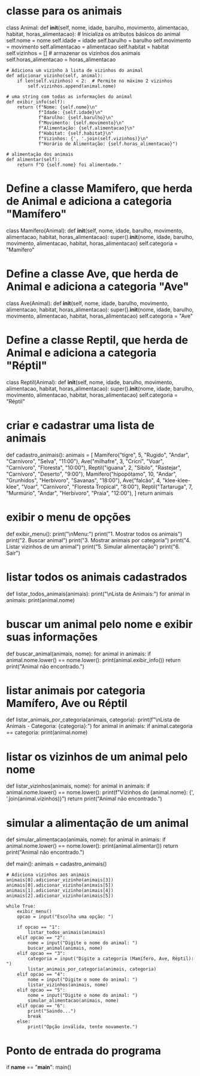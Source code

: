 # classe para os animais
class Animal:
    def __init__(self, nome, idade, barulho, movimento, alimentacao, habitat, horas_alimentacao):
        # Inicializa os atributos básicos do animal
        self.nome = nome
        self.idade = idade
        self.barulho = barulho
        self.movimento = movimento
        self.alimentacao = alimentacao
        self.habitat = habitat
        self.vizinhos = []  # armazenar os vizinhos dos animais
        self.horas_alimentacao = horas_alimentacao

    # Adiciona um vizinho à lista de vizinhos do animal
    def adicionar_vizinho(self, animal):
        if len(self.vizinhos) < 2:  # Permite no máximo 2 vizinhos
            self.vizinhos.append(animal.nome)

    # uma string com todas as informações do animal
    def exibir_info(self):
        return (f"Nome: {self.nome}\n"
                f"Idade: {self.idade}\n"
                f"Barulho: {self.barulho}\n"
                f"Movimento: {self.movimento}\n"
                f"Alimentação: {self.alimentacao}\n"
                f"Habitat: {self.habitat}\n"
                f"Vizinhos: {', '.join(self.vizinhos)}\n"
                f"Horário de Alimentação: {self.horas_alimentacao}")

    # alimentação dos animais
    def alimentar(self):
        return f"O {self.nome} foi alimentado."

# Define a classe Mamifero, que herda de Animal e adiciona a categoria "Mamífero"
class Mamifero(Animal):
    def __init__(self, nome, idade, barulho, movimento, alimentacao, habitat, horas_alimentacao):
        super().__init__(nome, idade, barulho, movimento, alimentacao, habitat, horas_alimentacao)
        self.categoria = "Mamífero"

# Define a classe Ave, que herda de Animal e adiciona a categoria "Ave"
class Ave(Animal):
    def __init__(self, nome, idade, barulho, movimento, alimentacao, habitat, horas_alimentacao):
        super().__init__(nome, idade, barulho, movimento, alimentacao, habitat, horas_alimentacao)
        self.categoria = "Ave"

# Define a classe Reptil, que herda de Animal e adiciona a categoria "Réptil"
class Reptil(Animal):
    def __init__(self, nome, idade, barulho, movimento, alimentacao, habitat, horas_alimentacao):
        super().__init__(nome, idade, barulho, movimento, alimentacao, habitat, horas_alimentacao)
        self.categoria = "Réptil"

# criar e cadastrar uma lista de animais
def cadastro_animais():
    animais = [
        Mamifero("tigre", 5, "Rugido", "Andar", "Carnívoro", "Selva", "11:00"),
        Ave("milhafre", 3, "Cricrí", "Voar", "Carnívoro", "Floresta", "10:00"),
        Reptil("iguana", 2, "Sibilo", "Rastejar", "Carnívoro", "Deserto", "9:00"),
        Mamifero("hipopótamo", 10, "Andar", "Grunhidos", "Herbívoro", "Savanas", "18:00"),
        Ave("falcão", 4, "klee-klee-klee", "Voar", "Carnívoro", "Floresta Tropical", "8:00"),
        Reptil("Tartaruga", 7, "Murmúrio", "Andar", "Herbívoro", "Praia", "12:00"),
    ]
    return animais

# exibir o menu de opções
def exibir_menu():
    print("\nMenu:")
    print("1. Mostrar todos os animais")
    print("2. Buscar animal")
    print("3. Mostrar animais por categoria")
    print("4. Listar vizinhos de um animal")
    print("5. Simular alimentação")
    print("6. Sair")

# listar todos os animais cadastrados
def listar_todos_animais(animais):
    print("\nLista de Animais:")
    for animal in animais:
        print(animal.nome)

# buscar um animal pelo nome e exibir suas informações
def buscar_animal(animais, nome):
    for animal in animais:
        if animal.nome.lower() == nome.lower():
            print(animal.exibir_info())
            return
    print("Animal não encontrado.")

# listar animais por categoria Mamífero, Ave ou Réptil
def listar_animais_por_categoria(animais, categoria):
    print(f"\nLista de Animais - Categoria: {categoria}:")
    for animal in animais:
        if animal.categoria == categoria:
            print(animal.nome)

# listar os vizinhos de um animal pelo nome
def listar_vizinhos(animais, nome):
    for animal in animais:
        if animal.nome.lower() == nome.lower():
            print(f"Vizinhos do {animal.nome}: {', '.join(animal.vizinhos)}")
            return
    print("Animal não encontrado.")

# simular a alimentação de um animal
def simular_alimentacao(animais, nome):
    for animal in animais:
        if animal.nome.lower() == nome.lower():
            print(animal.alimentar())
            return
    print("Animal não encontrado.")

def main():
    animais = cadastro_animais()
    
    # Adiciona vizinhos aos animais
    animais[0].adicionar_vizinho(animais[3])
    animais[0].adicionar_vizinho(animais[5])
    animais[1].adicionar_vizinho(animais[4])
    animais[2].adicionar_vizinho(animais[5])
    
    while True:
        exibir_menu()
        opcao = input("Escolha uma opção: ")

        if opcao == "1":
            listar_todos_animais(animais)
        elif opcao == "2":
            nome = input("Digite o nome do animal: ")
            buscar_animal(animais, nome)
        elif opcao == "3":
            categoria = input("Digite a categoria (Mamífero, Ave, Réptil): ")
            listar_animais_por_categoria(animais, categoria)
        elif opcao == "4":
            nome = input("Digite o nome do animal: ")
            listar_vizinhos(animais, nome)
        elif opcao == "5":
            nome = input("Digite o nome do animal: ")
            simular_alimentacao(animais, nome)
        elif opcao == "6":
            print("Saindo...")
            break
        else:
            print("Opção inválida, tente novamente.")

# Ponto de entrada do programa
if __name__ == "__main__":
    main()
